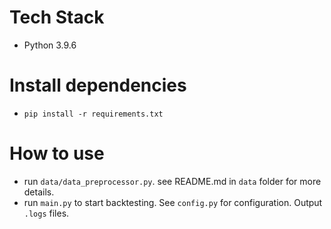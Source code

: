 # Tech Stack
- Python 3.9.6

# Install dependencies
- `pip install -r requirements.txt`

# How to use

- run `data/data_preprocessor.py`. see README.md in `data` folder for more details.
- run `main.py` to start backtesting. See `config.py` for configuration. Output `.logs` files.